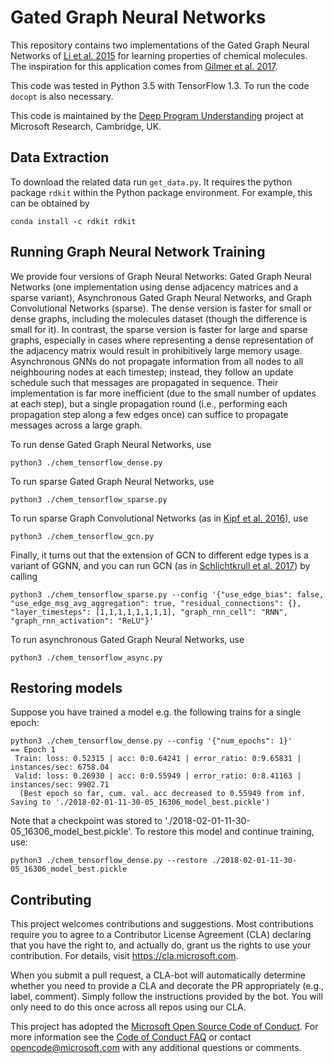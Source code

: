 # Gated Graph Neural Networks
This repository contains two implementations of the Gated Graph Neural Networks
of [Li et al. 2015](https://arxiv.org/abs/1511.05493) for learning properties of chemical molecules.
The inspiration for this application comes from [Gilmer et al. 2017](https://arxiv.org/abs/1704.01212).

This code was tested in Python 3.5 with TensorFlow 1.3. To run the code `docopt` is also necessary.

This code is maintained by the [Deep Program Understanding](https://www.microsoft.com/en-us/research/project/program/) project at Microsoft Research, Cambridge, UK.

## Data Extraction
To download the related data run `get_data.py`. It requires the python package `rdkit` within the Python package
environment. For example, this can be obtained by
```
conda install -c rdkit rdkit
```

## Running Graph Neural Network Training
We provide four versions of Graph Neural Networks: Gated Graph Neural Networks (one implementation using dense
adjacency matrices and a sparse variant), Asynchronous Gated Graph Neural Networks, and Graph Convolutional
Networks (sparse).
The dense version is faster for small or dense graphs, including the molecules dataset (though the difference is
small for it). In contrast, the sparse version is faster for large and sparse graphs, especially in cases where
representing a dense representation of the adjacency matrix would result in prohibitively large memory usage.
Asynchronous GNNs do not propagate information from all nodes to all neighbouring nodes at each timestep;
instead, they follow an update schedule such that messages are propagated in sequence. Their implementation
is far more inefficient (due to the small number of updates at each step), but a single propagation round
(i.e., performing each propagation step along a few edges once) can suffice to propagate messages across a
large graph.

To run dense Gated Graph Neural Networks, use
```
python3 ./chem_tensorflow_dense.py
```

To run sparse Gated Graph Neural Networks, use
```
python3 ./chem_tensorflow_sparse.py
```

To run sparse Graph Convolutional Networks (as in [Kipf et al. 2016](https://arxiv.org/abs/1609.02907)), use
```
python3 ./chem_tensorflow_gcn.py
```

Finally, it turns out that the extension of GCN to different edge types is a variant of GGNN, and you can run
GCN (as in [Schlichtkrull et al. 2017](https://arxiv.org/abs/1703.06103)) by calling
```
python3 ./chem_tensorflow_sparse.py --config '{"use_edge_bias": false, "use_edge_msg_avg_aggregation": true, "residual_connections": {}, "layer_timesteps": [1,1,1,1,1,1,1,1], "graph_rnn_cell": "RNN", "graph_rnn_activation": "ReLU"}'
```

To run asynchronous Gated Graph Neural Networks, use
```
python3 ./chem_tensorflow_async.py
```

## Restoring models

Suppose you have trained a model e.g. the following trains for a single epoch:

```
python3 ./chem_tensorflow_dense.py --config '{"num_epochs": 1}'
== Epoch 1
 Train: loss: 0.52315 | acc: 0:0.64241 | error_ratio: 0:9.65831 | instances/sec: 6758.04
 Valid: loss: 0.26930 | acc: 0:0.55949 | error_ratio: 0:8.41163 | instances/sec: 9902.71
  (Best epoch so far, cum. val. acc decreased to 0.55949 from inf. Saving to './2018-02-01-11-30-05_16306_model_best.pickle')
```

Note that a checkpoint was stored to './2018-02-01-11-30-05_16306_model_best.pickle'. To restore this model and continue training, use:
```
python3 ./chem_tensorflow_dense.py --restore ./2018-02-01-11-30-05_16306_model_best.pickle
```




## Contributing

This project welcomes contributions and suggestions.  Most contributions require you to agree to a
Contributor License Agreement (CLA) declaring that you have the right to, and actually do, grant us
the rights to use your contribution. For details, visit https://cla.microsoft.com.

When you submit a pull request, a CLA-bot will automatically determine whether you need to provide
a CLA and decorate the PR appropriately (e.g., label, comment). Simply follow the instructions
provided by the bot. You will only need to do this once across all repos using our CLA.

This project has adopted the [Microsoft Open Source Code of Conduct](https://opensource.microsoft.com/codeofconduct/).
For more information see the [Code of Conduct FAQ](https://opensource.microsoft.com/codeofconduct/faq/) or
contact [opencode@microsoft.com](mailto:opencode@microsoft.com) with any additional questions or comments.

